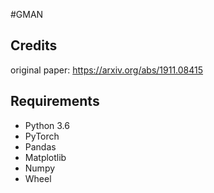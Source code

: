 #GMAN

## Credits
original paper: https://arxiv.org/abs/1911.08415 


##  Requirements
* Python 3.6
* PyTorch
* Pandas
* Matplotlib
* Numpy
* Wheel


